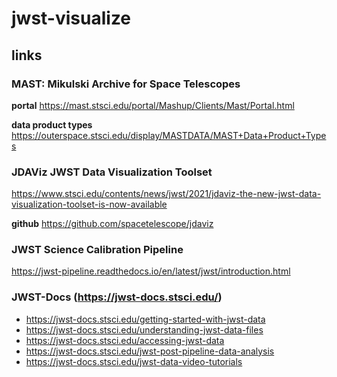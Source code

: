 # jwst-visualize

## links

### MAST: Mikulski Archive for Space Telescopes
**portal** https://mast.stsci.edu/portal/Mashup/Clients/Mast/Portal.html

**data product types** https://outerspace.stsci.edu/display/MASTDATA/MAST+Data+Product+Types

### JDAViz JWST Data Visualization Toolset
https://www.stsci.edu/contents/news/jwst/2021/jdaviz-the-new-jwst-data-visualization-toolset-is-now-available

**github** https://github.com/spacetelescope/jdaviz

### JWST Science Calibration Pipeline
https://jwst-pipeline.readthedocs.io/en/latest/jwst/introduction.html

### JWST-Docs (https://jwst-docs.stsci.edu/)
- https://jwst-docs.stsci.edu/getting-started-with-jwst-data
- https://jwst-docs.stsci.edu/understanding-jwst-data-files
- https://jwst-docs.stsci.edu/accessing-jwst-data
- https://jwst-docs.stsci.edu/jwst-post-pipeline-data-analysis
- https://jwst-docs.stsci.edu/jwst-data-video-tutorials
